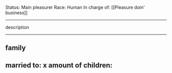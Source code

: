 Status: Main pleasurer
Race: Human
In charge of: [[Pleasure doin' business]]

---

description

---

## family

married to:
x amount of children:
- 